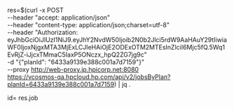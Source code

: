 
res=$(curl -x POST \
--header "accept: application/json" \
--header "content-type: application/json;charset=utf-8" \
--header "Authorization: eyJhbGciOiJIUzI1NiJ9.eyJhY2NvdW50Ijoib2N0b2Jlci5rdW9AaHAuY29tIiwiaWF0IjoxNjgxMTA3MjExLCJleHAiOjE2ODExOTM2MTEsInZlciI6Mjc5fQ.5Wq1EvRjZ-iJjcxTMmaC5IaxP5ONczx_hpQ2ZG7jg9c" \
-d "{\"planId\": \"6433a9139e388c001a7d7159\"}" \
--proxy http://web-proxy.jp.hpicorp.net:8080 \
https://vcosmos-qa.hpcloud.hp.com/api/v2/jobsByPlan?planId=6433a9139e388c001a7d7159) | jq .

id= res.job
